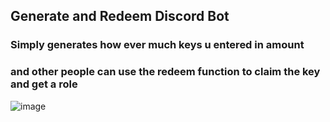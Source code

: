 ## Generate and Redeem Discord Bot
### Simply generates how ever much keys u entered in amount
### and other people can use the redeem function to claim the key and get a role

![image](https://user-images.githubusercontent.com/98252854/192844974-d0a3bca3-9897-49e8-9e4e-99db23125c21.png)

